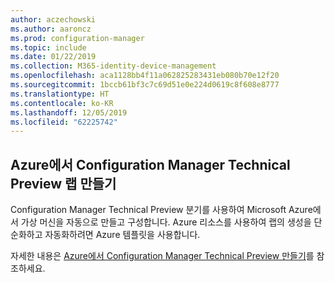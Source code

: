 ```yaml
---
author: aczechowski
ms.author: aaroncz
ms.prod: configuration-manager
ms.topic: include
ms.date: 01/22/2019
ms.collection: M365-identity-device-management
ms.openlocfilehash: aca1128bb4f11a062825283431eb080b70e12f20
ms.sourcegitcommit: 1bccb61bf3c7c69d51e0e224d0619c8f608e8777
ms.translationtype: HT
ms.contentlocale: ko-KR
ms.lasthandoff: 12/05/2019
ms.locfileid: "62225742"
---
```

## <a name="bkmk_azurevm"></a> Azure에서 Configuration Manager Technical Preview 랩 만들기
<!--3556017-->

Configuration Manager Technical Preview 분기를 사용하여 Microsoft Azure에서 가상 머신을 자동으로 만들고 구성합니다. Azure 리소스를 사용하여 랩의 생성을 단순화하고 자동화하려면 Azure 템플릿을 사용합니다.

자세한 내용은 [Azure에서 Configuration Manager Technical Preview 만들기](/sccm/core/get-started/azure-template)를 참조하세요. 

